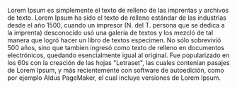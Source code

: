 Lorem Ipsum es simplemente el texto de relleno de las imprentas y archivos de 
 texto.
 Lorem Ipsum ha sido el texto de relleno estándar de las industrias desde el año
 1500, cuando un impresor (N. del T. persona que se dedica a la imprenta)
 desconocido usó una galería de textos y los mezcló de tal manera que logró hacer
 un libro de textos especimen. No sólo sobrevivió 500 años, sino que tambien
 ingresó como texto de relleno en documentos electrónicos, quedando esencialmente
 igual al original. Fue popularizado en los 60s con la creación de las hojas
 "Letraset", las cuales contenian pasajes de Lorem Ipsum, y más recientemente con
 software de autoedición, como por ejemplo Aldus PageMaker, el cual incluye
 versiones de Lorem Ipsum.